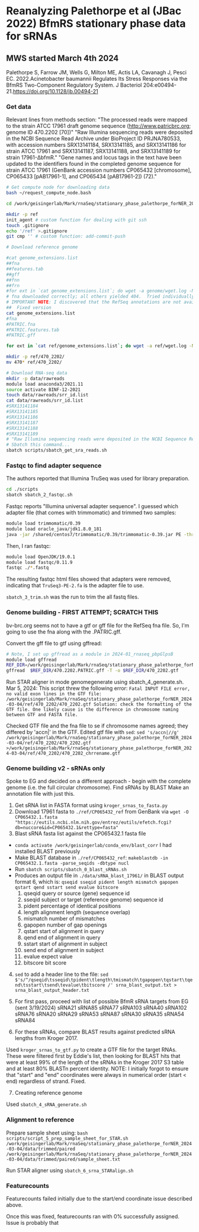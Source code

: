 # Reanalyzing Palethorpe et al (JBac 2022) BfmRS stationary phase data for sRNAs
## MWS started March 4th 2024

Palethorpe S, Farrow JM, Wells G, Milton ME, Actis LA, Cavanagh J, Pesci EC. 2022.Acinetobacter baumannii Regulates Its Stress Responses via the BfmRS Two-Component Regulatory System. J Bacteriol 204:e00494-21.https://doi.org/10.1128/jb.00494-21

### Get data
Relevant lines from methods section:
"The processed reads were mapped to the strain ATCC 17961 draft genome sequence (http://www.patricbrc.org; genome ID 470.2202 [70])"
"Raw Illumina sequencing reads were deposited in the NCBI Sequence Read Archive under BioProject ID PRJNA780533, with accession numbers SRX13141184, SRX13141185, and SRX13141186 for strain ATCC 17961 and SRX13141187, SRX13141188, and SRX13141189 for strain 17961-ΔbfmR."
"Gene names and locus tags in the text have been updated to the identifiers found in the completed genome sequence for strain ATCC 17961 (GenBank accession numbers CP065432 [chromosome], CP065433 [pAB17961-1], and CP065434 [pAB17961-2]) (72)."

```bash
# Get compute node for downloading data
bash ~/request_compute_node.bash 

cd /work/geisingerlab/Mark/rnaSeq/stationary_phase_palethorpe_forNER_2024-03-04

mkdir -p ref
init_agent # custom function for dealing with git ssh
touch .gitignore
echo '/ref' >.gitignore
git cmp '' # custom function: add-commit-push

# Download reference genome

#cat genome_extensions.list 
##fna
##features.tab
##gff
##fnn
##frn
#for ext in `cat genome_extensions.list`; do wget -a genome/wget.log -N "ftp://ftp.bvbrc.org/genomes/470.2202/470.2202.$ext"; done
# fna downloaded correctly; all others yielded 404.  Tried individually and still got 404.
# IMPORTANT NOTE: I discovered that the RefSeq annotations are not available. This necessitated use of the PATRIC annotations...
##  Fixed version
cat genome_extensions.list 
#fna
#PATRIC.fna
#PATRIC.features.tab
#PATRIC.gff

for ext in `cat ref/genome_extensions.list`; do wget -a ref/wget.log -N "ftp://ftp.bvbrc.org/genomes/470.2202/470.2202.$ext"; done

mkdir -p ref/470_2202/
mv 470* ref/470_2202/

# Download RNA-seq data
mkdir -p data/rawreads
module load anaconda3/2021.11
source activate BINF-12-2021
touch data/rawreads/srr_id.list
cat data/rawreads/srr_id.list
#SRX13141184
#SRX13141185
#SRX13141186
#SRX13141187
#SRX13141188
#SRX13141189
# "Raw Illumina sequencing reads were deposited in the NCBI Sequence Read Archive under BioProject ID PRJNA780533, with accession numbers SRX13141184, SRX13141185, and SRX13141186 for strain ATCC 17961 and SRX13141187, SRX13141188, and SRX13141189 for strain 17961-ΔbfmR."
# Sbatch this command...
sbatch scripts/sbatch_get_sra_reads.sh 

```

### Fastqc to find adapter sequence

The authors reported that Illumina TruSeq was used for library preparation.

```bash
cd ./scripts
sbatch sbatch_2_fastqc.sh
```

Fastqc reports "Illumina universal adapter sequence".  I guessed which adapter file (that comes with trimmomatic) and trimmed two samples:

```bash
module load trimmomatic/0.39
module load oracle_java/jdk1.8.0_181
java -jar /shared/centos7/trimmomatic/0.39/trimmomatic-0.39.jar PE -threads 1 -phred33 rawreads/SRR16949318_1.fastq rawreads/SRR16949318_2.fastq trimmed/paired/SRR16949318_1_paired.fastq trimmed/unpaired/SRR16949318_1_unpaired.fastq trimmed/paired/SRR16949318_2_paired.fastq trimmed/unpaired/SRR16949318_2_unpaired.fastq HEADCROP:0 LEADING:20 TRAILING:20 SLIDINGWINDOW:4:30 MINLEN:36 ILLUMINACLIP:/shared/centos7/anaconda3/2021.11/envs/BINF-12-2021/pkgs/trimmomatic-0.39-hdfd78af_2/share/trimmomatic-0.39-2/adapters/TruSeq3-PE-2.fa:2:30:10
```

Then, I ran fastqc: 
```bash
module load OpenJDK/19.0.1
module load fastqc/0.11.9
fastqc ./*.fastq
```

The resulting fastqc html files showed that adapters were removed, indicating that `TruSeq3-PE-2.fa` is the adapter file to use.

`sbatch_3_trim.sh` was the run to trim the all fastq files.

### Genome building - FIRST ATTEMPT; SCRATCH THIS

bv-brc.org seems not to have a gtf or gff file for the RefSeq fna file.  So, I'm going to use the fna along with the .PATRIC.gff.

Convert the gff file to gtf using gffread:
```bash
# Note, I set up gffread as a module in 2024-01_rnaseq_pbpGlpsB
module load gffread
REF_DIR=/work/geisingerlab/Mark/rnaSeq/stationary_phase_palethorpe_forNER_2024-03-04/ref/470_2202
gffread  $REF_DIR/470.2202.PATRIC.gff -T -o $REF_DIR/470_2202.gtf
```

Run STAR aligner in mode genomegenerate using sbatch_4_generate.sh.
Mar 5, 2024: This script threw the following error: 
`Fatal INPUT FILE error, no valid exon lines in the GTF file: /work/geisingerlab/Mark/rnaSeq/stationary_phase_palethorpe_forNER_2024-03-04/ref/470_2202/470_2202.gtf
Solution: check the formatting of the GTF file. One likely cause is the difference in chromosome naming between GTF and FASTA file.
`

Checked GTF file and the fna file to se if chromosome names agreed; they differed by 'accn|' in the GTF.  Edited gtf file with `sed`:
`sed 's/accn|//g' /work/geisingerlab/Mark/rnaSeq/stationary_phase_palethorpe_forNER_2024-03-04/ref/470_2202/470_2202.gtf >/work/geisingerlab/Mark/rnaSeq/stationary_phase_palethorpe_forNER_2024-03-04/ref/470_2202/470_2202_chrrename.gtf`

### Genome building v2 - sRNAs only

Spoke to EG and decided on a different approach - begin with the complete genome (i.e. the full circular chromosome).
Find sRNAs by BLAST
Make an annotation file with just this.

1. Get sRNA list in FASTA format using `kroger_srnas_to_fasta.py`
2. Download 17961 fasta to `./ref/CP065432_ref` from GenBank via `wget -O CP065432.1.fasta "https://eutils.ncbi.nlm.nih.gov/entrez/eutils/efetch.fcgi?db=nuccore&id=CP065432.1&rettype=fasta"`
3. Blast sRNA fasta list against the CP065432.1 fasta file
- `conda activate /work/geisingerlab/conda_env/blast_corr`  I had installed BLAST previously
- Make BLAST database in `./ref/CP065432_ref`: `makeblastdb -in CP065432.1.fasta -parse_seqids -dbtype nucl`
- Run `sbatch scripts/sbatch_0_blast_sRNAs.sh`
- Produces an output file in `./data/sRNA_blast_17961/` in BLAST output format 6, which is:
`qseqid sseqid pident length mismatch gapopen qstart qend sstart send evalue bitscore`
   1.  qseqid      query or source (gene) sequence id
   2.  sseqid      subject or target (reference genome) sequence id
   3.  pident      percentage of identical positions
   4.  length      alignment length (sequence overlap)
   5.  mismatch    number of mismatches
   6.  gapopen     number of gap openings
   7.  qstart      start of alignment in query
   8.  qend        end of alignment in query
   9.  sstart      start of alignment in subject
  10.  send        end of alignment in subject
  11.  evalue      expect value
  12.  bitscore    bit score

4. `sed` to add a header line to the file:
`sed $'s/^/qseqid\tsseqid\tpident\tlength\tmismatch\tgapopen\tqstart\tqend\tsstart\tsend\tevalue\tbitscore /' srna_blast_output.txt > srna_blast_output_header.txt`

5. For first pass, proceed with list of possible BfmR sRNA targets from EG (sent 3/19/2024)
sRNA21
sRNA85
sRNA77
sRNA103
sRNA40
sRNA102
sRNA76
sRNA20
sRNA29
sRNA53
sRNA87
sRNA30
sRNA35
sRNA54
sRNA84

6. For these sRNAs, compare BLAST results against predicted sRNA lengths from Kroger 2017.

Used `kroger_srnas_to_gtf.py` to create a GTF file for the target RNAs.  These were filtered first by Eddie's list, then looking for BLAST hits that were at least 99% of the length of the sRNAs in the Kroger 2017 S3 table and at least 80% BLASTn percent identity.
NOTE: I initially forgot to ensure that "start" and "end" coordinates were always in numerical order (start < end) regardless of strand.  Fixed.

7. Creating reference genome

Used `sbatch_4_sRNA_generate.sh`

### Alignment to reference

Prepare sample sheet using:
`bash scripts/script_5_prep_sample_sheet_for_STAR.sh /work/geisingerlab/Mark/rnaSeq/stationary_phase_palethorpe_forNER_2024-03-04/data/trimmed/paired /work/geisingerlab/Mark/rnaSeq/stationary_phase_palethorpe_forNER_2024-03-04/data/trimmed/paired/sample_sheet.txt`

Run STAR aligner using `sbatch_6_srna_STARalign.sh`

### Featurecounts

Featurecounts failed initially due to the start/end coordinate issue described above.

Once this was fixed, featurecounts ran with 0% successfully assigned.
Issue is probably that 
